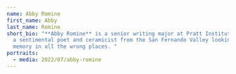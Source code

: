 ```yaml
---
name: Abby Romine
first_name: Abby
last_name: Romine
short_bio: "**Abby Romine** is a senior writing major at Pratt Institute. She’s
  a sentimental poet and ceramicist from the San Fernando Valley looking for
  memory in all the wrong places. "
portraits:
  - media: 2022/07/abby-romine
---
```

